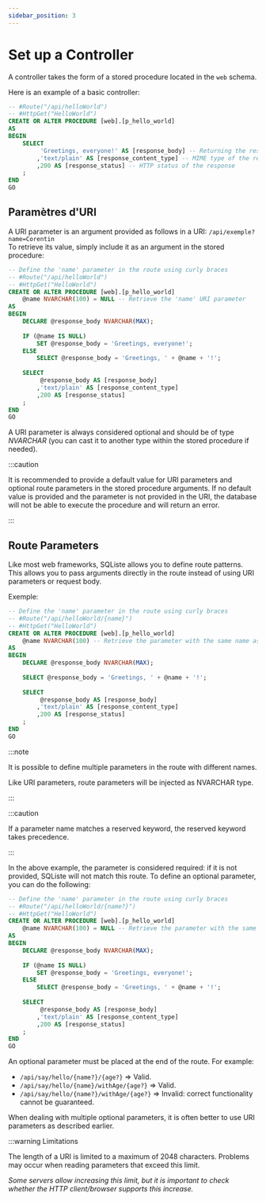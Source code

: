 ```yaml
---
sidebar_position: 3
---
```


# Set up a Controller

A controller takes the form of a stored procedure located in the `web` schema.

Here is an example of a basic controller:
```sql
-- #Route("/api/helloWorld")
-- #HttpGet("HelloWorld")
CREATE OR ALTER PROCEDURE [web].[p_hello_world] 
AS 
BEGIN
    SELECT 
         'Greetings, everyone!' AS [response_body] -- Returning the response body
        ,'text/plain' AS [response_content_type] -- MIME type of the response body
        ,200 AS [response_status] -- HTTP status of the response
    ;
END
GO
```

## Paramètres d'URI

A URI parameter is an argument provided as follows in a URI: ```/api/exemple?name=Corentin```<br/>
To retrieve its value, simply include it as an argument in the stored procedure:
```sql
-- Define the 'name' parameter in the route using curly braces
-- #Route("/api/helloWorld")
-- #HttpGet("HelloWorld")
CREATE OR ALTER PROCEDURE [web].[p_hello_world] 
    @name NVARCHAR(100) = NULL -- Retrieve the 'name' URI parameter
AS 
BEGIN
    DECLARE @response_body NVARCHAR(MAX);
    
    IF (@name IS NULL)
        SET @response_body = 'Greetings, everyone!';
    ELSE    
        SELECT @response_body = 'Greetings, ' + @name + '!';
        
    SELECT 
         @response_body AS [response_body]
        ,'text/plain' AS [response_content_type]
        ,200 AS [response_status]
    ;
END
GO
```

A URI parameter is always considered optional and should be of type _NVARCHAR_ (you can cast it to another type within the stored procedure if needed).

:::caution

It is recommended to provide a default value for URI parameters and optional route parameters in the stored procedure arguments. If no default value is provided and the parameter is not provided in the URI, the database will not be able to execute the procedure and will return an error.

:::

## Route Parameters

Like most web frameworks, SQListe allows you to define route patterns. This allows you to pass arguments directly in the route instead of using URI parameters or request body.

Exemple:
```sql
-- Define the 'name' parameter in the route using curly braces
-- #Route("/api/helloWorld/{name}")
-- #HttpGet("HelloWorld")
CREATE OR ALTER PROCEDURE [web].[p_hello_world] 
    @name NVARCHAR(100) -- Retrieve the parameter with the same name as the stored procedure argument
AS 
BEGIN
    DECLARE @response_body NVARCHAR(MAX);
    
    SELECT @response_body = 'Greetings, ' + @name + '!';
        
    SELECT 
         @response_body AS [response_body]
        ,'text/plain' AS [response_content_type]
        ,200 AS [response_status]
    ;
END
GO
```

:::note

It is possible to define multiple parameters in the route with different names.

Like URI parameters, route parameters will be injected as NVARCHAR type.

:::

:::caution

If a parameter name matches a reserved keyword, the reserved keyword takes precedence.

:::

In the above example, the parameter is considered required: if it is not provided, SQListe will not match this route.
To define an optional parameter, you can do the following:
```sql
-- Define the 'name' parameter in the route using curly braces
-- #Route("/api/helloWorld/{name?}")
-- #HttpGet("HelloWorld")
CREATE OR ALTER PROCEDURE [web].[p_hello_world] 
    @name NVARCHAR(100) = NULL -- Retrieve the parameter with the same name as the stored procedure argument, with a default value of NULL (useful if the parameter is not provided).
AS 
BEGIN
    DECLARE @response_body NVARCHAR(MAX);
    
    IF (@name IS NULL)
        SET @response_body = 'Greetings, everyone!';
    ELSE    
        SELECT @response_body = 'Greetings, ' + @name + '!';
        
    SELECT 
         @response_body AS [response_body]
        ,'text/plain' AS [response_content_type]
        ,200 AS [response_status]
    ;
END
GO
```

An optional parameter must be placed at the end of the route.
For example:
- ```/api/say/hello/{name?}/{age?}``` => Valid.
- ```/api/say/hello/{name}/withAge/{age?}``` => Valid.
- ```/api/say/hello/{name?}/withAge/{age?}``` => Invalid: correct functionality cannot be guaranteed.

When dealing with multiple optional parameters, it is often better to use URI parameters as described earlier.

:::warning Limitations

The length of a URI is limited to a maximum of 2048 characters. Problems may occur when reading parameters that exceed this limit.

_Some servers allow increasing this limit, but it is important to check whether the HTTP client/browser supports this increase._
